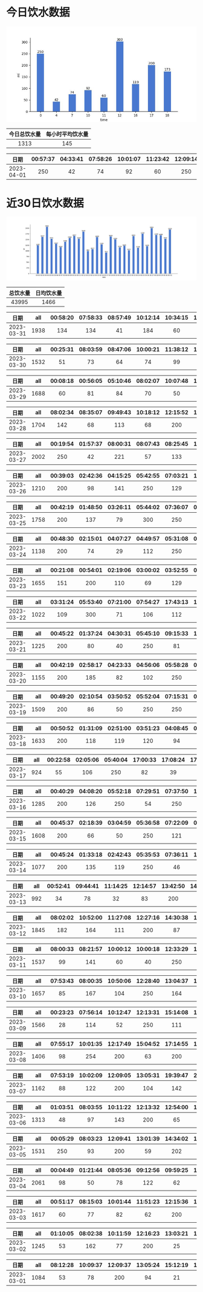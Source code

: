 # 今日饮水数据

<div align=center>
<img src="today.jpg" style="zoom: 100%;" />

| 今日总饮水量 | 每小时平均饮水量 |
| :----: | :----: |
| 1313 | 145 |
</div>

| 日期 | 00:57:37 | 04:33:41 | 07:58:26 | 10:01:07 | 11:23:42 | 12:09:14 | 12:58:51 | 16:52:29 | 17:17:32 | 18:27:12 | 18:56:07 |
| :----: | :----: | :----: | :----: | :----: | :----: | :----: | :----: | :----: | :----: | :----: | :----: |
| 2023-04-01 | 250 | 42 | 74 | 92 | 60 | 250 | 53 | 119 | 200 | 66 | 107 |

# 近30日饮水数据

<div align=center>
<img src="30.jpg"style="zoom: 100%;" />

| 总饮水量 | 日均饮水量 |
| :----: | :----: |
| 43995 | 1466 |
</div>

| 日期 | all | 00:58:20 | 07:58:33 | 08:57:49 | 10:12:14 | 10:34:15 | 12:19:35 | 13:15:59 | 14:38:23 | 17:22:15 | 18:00:13 | 20:30:00 | 20:55:01 | 22:28:44 | 22:31:13 | 22:42:07 | 22:56:10 | 23:01:57 | 23:16:55 |
| :----: | :----: | :----: | :----: | :----: | :----: | :----: | :----: | :----: | :----: | :----: | :----: | :----: | :----: | :----: | :----: | :----: | :----: | :----: | :----: |
| 2023-03-31 | 1938 | 134 | 134 | 41 | 184 | 60 | 200 | 136 | 41 | 114 | 156 | 250 | 70 | 34 | 109 | 114 | 31 | 99 | 31 |

| 日期 | all | 00:25:31 | 08:03:59 | 08:47:06 | 10:00:21 | 11:38:12 | 12:15:43 | 13:21:00 | 15:01:33 | 17:21:13 | 18:54:49 | 20:04:00 | 21:18:06 | 23:18:34 |
| :----: | :----: | :----: | :----: | :----: | :----: | :----: | :----: | :----: | :----: | :----: | :----: | :----: | :----: | :----: |
| 2023-03-30 | 1532 | 51 | 73 | 64 | 74 | 99 | 200 | 128 | 128 | 200 | 75 | 143 | 250 | 47 |

| 日期 | all | 00:08:18 | 00:56:05 | 05:10:46 | 08:02:07 | 10:07:48 | 11:45:18 | 12:12:48 | 13:05:31 | 15:17:33 | 17:15:18 | 19:15:40 | 20:23:27 | 21:11:32 | 23:05:43 | 23:35:40 |
| :----: | :----: | :----: | :----: | :----: | :----: | :----: | :----: | :----: | :----: | :----: | :----: | :----: | :----: | :----: | :----: | :----: |
| 2023-03-29 | 1688 | 60 | 81 | 84 | 70 | 50 | 71 | 200 | 96 | 103 | 200 | 127 | 109 | 250 | 126 | 61 |

| 日期 | all | 08:02:34 | 08:35:07 | 09:49:43 | 10:18:12 | 12:15:52 | 13:01:42 | 13:49:36 | 15:02:21 | 16:12:02 | 17:14:13 | 17:40:19 | 18:54:44 | 21:36:55 | 22:20:59 | 23:02:57 |
| :----: | :----: | :----: | :----: | :----: | :----: | :----: | :----: | :----: | :----: | :----: | :----: | :----: | :----: | :----: | :----: | :----: |
| 2023-03-28 | 1704 | 142 | 68 | 113 | 68 | 200 | 88 | 101 | 55 | 81 | 200 | 110 | 75 | 89 | 250 | 64 |

| 日期 | all | 00:19:54 | 01:57:37 | 08:00:31 | 08:07:43 | 08:25:45 | 10:13:30 | 12:09:31 | 13:11:09 | 15:51:49 | 16:34:57 | 17:41:19 | 19:03:31 | 20:43:11 | 22:46:56 |
| :----: | :----: | :----: | :----: | :----: | :----: | :----: | :----: | :----: | :----: | :----: | :----: | :----: | :----: | :----: | :----: |
| 2023-03-27 | 2002 | 250 | 42 | 221 | 57 | 133 | 37 | 200 | 105 | 159 | 75 | 200 | 110 | 163 | 250 |

| 日期 | all | 00:39:03 | 02:42:36 | 04:15:25 | 05:42:55 | 07:03:21 | 15:52:15 | 16:42:37 | 20:13:58 | 20:43:29 | 21:42:00 | 22:54:02 |
| :----: | :----: | :----: | :----: | :----: | :----: | :----: | :----: | :----: | :----: | :----: | :----: | :----: |
| 2023-03-26 | 1210 | 200 | 98 | 141 | 250 | 129 | 78 | 59 | 106 | 56 | 59 | 34 |

| 日期 | all | 00:42:19 | 01:48:50 | 03:26:11 | 05:44:02 | 07:36:07 | 08:25:01 | 17:00:16 | 18:23:20 | 19:14:52 | 19:48:34 | 21:31:19 | 23:14:55 |
| :----: | :----: | :----: | :----: | :----: | :----: | :----: | :----: | :----: | :----: | :----: | :----: | :----: | :----: |
| 2023-03-25 | 1758 | 200 | 137 | 79 | 300 | 250 | 95 | 99 | 200 | 76 | 102 | 122 | 98 |

| 日期 | all | 00:48:30 | 02:15:01 | 04:07:27 | 04:49:57 | 05:31:08 | 07:25:33 | 16:38:58 | 16:47:11 | 17:39:16 | 19:03:49 | 19:21:59 | 23:10:15 |
| :----: | :----: | :----: | :----: | :----: | :----: | :----: | :----: | :----: | :----: | :----: | :----: | :----: | :----: |
| 2023-03-24 | 1138 | 200 | 74 | 29 | 112 | 250 | 112 | 5 | 5 | 56 | 136 | 49 | 110 |

| 日期 | all | 00:21:08 | 00:54:01 | 02:19:06 | 03:00:02 | 03:52:55 | 04:35:47 | 05:32:09 | 08:43:28 | 18:51:32 | 19:51:31 | 20:58:19 | 21:03:52 | 21:11:29 |
| :----: | :----: | :----: | :----: | :----: | :----: | :----: | :----: | :----: | :----: | :----: | :----: | :----: | :----: | :----: |
| 2023-03-23 | 1655 | 151 | 200 | 110 | 69 | 129 | 86 | 250 | 59 | 200 | 95 | 82 | 95 | 129 |

| 日期 | all | 03:31:24 | 05:53:40 | 07:21:00 | 07:54:27 | 17:43:13 | 18:33:59 | 19:20:22 | 19:51:29 |
| :----: | :----: | :----: | :----: | :----: | :----: | :----: | :----: | :----: | :----: |
| 2023-03-22 | 1022 | 109 | 300 | 71 | 106 | 112 | 134 | 83 | 107 |

| 日期 | all | 00:45:22 | 01:37:24 | 04:30:31 | 05:45:10 | 09:15:33 | 18:19:49 | 19:12:08 | 20:24:19 | 22:42:45 |
| :----: | :----: | :----: | :----: | :----: | :----: | :----: | :----: | :----: | :----: | :----: |
| 2023-03-21 | 1225 | 200 | 80 | 40 | 250 | 81 | 200 | 144 | 125 | 105 |

| 日期 | all | 00:42:19 | 02:58:17 | 04:23:33 | 04:56:06 | 05:58:28 | 07:51:03 | 17:18:35 | 20:28:55 | 22:44:15 |
| :----: | :----: | :----: | :----: | :----: | :----: | :----: | :----: | :----: | :----: | :----: |
| 2023-03-20 | 1155 | 200 | 185 | 82 | 102 | 250 | 39 | 87 | 67 | 143 |

| 日期 | all | 00:49:20 | 02:10:54 | 03:50:52 | 05:52:04 | 07:15:31 | 08:27:27 | 08:41:38 | 18:32:49 | 21:35:49 | 23:25:22 | 23:53:47 |
| :----: | :----: | :----: | :----: | :----: | :----: | :----: | :----: | :----: | :----: | :----: | :----: | :----: |
| 2023-03-19 | 1509 | 200 | 86 | 50 | 250 | 250 | 99 | 101 | 250 | 98 | 53 | 72 |

| 日期 | all | 00:50:52 | 01:31:09 | 02:51:00 | 03:51:23 | 04:08:45 | 06:08:56 | 06:16:22 | 08:00:20 | 17:52:05 | 18:47:53 | 19:06:20 | 21:02:47 |
| :----: | :----: | :----: | :----: | :----: | :----: | :----: | :----: | :----: | :----: | :----: | :----: | :----: | :----: |
| 2023-03-18 | 1633 | 200 | 118 | 119 | 120 | 94 | 125 | 250 | 99 | 107 | 100 | 118 | 183 |

| 日期 | all | 00:22:58 | 02:05:06 | 05:40:04 | 17:00:33 | 17:08:24 | 17:45:01 | 18:21:26 | 19:54:37 | 20:32:32 |
| :----: | :----: | :----: | :----: | :----: | :----: | :----: | :----: | :----: | :----: | :----: |
| 2023-03-17 | 924 | 55 | 106 | 250 | 82 | 39 | 81 | 97 | 102 | 112 |

| 日期 | all | 00:40:29 | 04:08:20 | 05:52:18 | 07:29:51 | 07:37:50 | 18:00:58 | 20:02:16 | 20:31:12 | 22:02:56 | 23:12:26 |
| :----: | :----: | :----: | :----: | :----: | :----: | :----: | :----: | :----: | :----: | :----: | :----: |
| 2023-03-16 | 1285 | 200 | 126 | 250 | 54 | 250 | 96 | 43 | 78 | 73 | 115 |

| 日期 | all | 00:45:37 | 02:18:39 | 03:04:59 | 05:36:58 | 07:22:09 | 08:41:03 | 16:41:17 | 17:56:03 | 18:27:43 | 19:18:28 | 19:48:23 | 20:29:40 | 23:06:32 | 23:40:06 |
| :----: | :----: | :----: | :----: | :----: | :----: | :----: | :----: | :----: | :----: | :----: | :----: | :----: | :----: | :----: | :----: |
| 2023-03-15 | 1608 | 200 | 66 | 50 | 250 | 121 | 43 | 200 | 200 | 54 | 101 | 33 | 59 | 121 | 110 |

| 日期 | all | 00:45:24 | 01:33:18 | 02:42:43 | 05:35:53 | 07:36:11 | 17:33:04 | 18:46:54 | 22:23:46 | 23:57:36 |
| :----: | :----: | :----: | :----: | :----: | :----: | :----: | :----: | :----: | :----: | :----: |
| 2023-03-14 | 1077 | 200 | 135 | 119 | 250 | 46 | 105 | 88 | 68 | 66 |

| 日期 | all | 00:52:41 | 09:44:41 | 11:14:25 | 12:14:57 | 13:42:50 | 14:13:08 | 14:48:30 | 15:05:40 | 16:42:58 | 20:25:30 | 21:00:16 | 22:35:22 |
| :----: | :----: | :----: | :----: | :----: | :----: | :----: | :----: | :----: | :----: | :----: | :----: | :----: | :----: |
| 2023-03-13 | 992 | 34 | 78 | 32 | 83 | 200 | 33 | 128 | 95 | 74 | 103 | 32 | 100 |

| 日期 | all | 08:02:02 | 10:52:00 | 11:27:08 | 12:27:16 | 14:30:38 | 17:32:13 | 18:02:41 | 19:48:28 | 20:56:57 | 21:20:15 | 21:43:14 | 22:39:29 | 23:09:23 | 23:44:35 |
| :----: | :----: | :----: | :----: | :----: | :----: | :----: | :----: | :----: | :----: | :----: | :----: | :----: | :----: | :----: | :----: |
| 2023-03-12 | 1845 | 182 | 164 | 111 | 200 | 87 | 101 | 103 | 84 | 92 | 100 | 250 | 192 | 97 | 82 |

| 日期 | all | 08:00:33 | 08:21:57 | 10:00:12 | 10:00:18 | 12:33:29 | 13:05:05 | 15:30:20 | 17:14:16 | 20:01:12 | 22:03:39 | 22:56:39 | 23:58:00 |
| :----: | :----: | :----: | :----: | :----: | :----: | :----: | :----: | :----: | :----: | :----: | :----: | :----: | :----: |
| 2023-03-11 | 1537 | 99 | 141 | 60 | 40 | 250 | 61 | 66 | 250 | 138 | 250 | 72 | 110 |

| 日期 | all | 07:53:43 | 08:00:35 | 10:50:06 | 12:28:40 | 13:04:37 | 15:31:05 | 17:18:54 | 18:48:32 | 19:18:23 | 20:34:20 | 21:11:54 | 21:40:52 | 22:38:52 | 23:08:28 | 23:41:53 |
| :----: | :----: | :----: | :----: | :----: | :----: | :----: | :----: | :----: | :----: | :----: | :----: | :----: | :----: | :----: | :----: | :----: |
| 2023-03-10 | 1657 | 85 | 167 | 104 | 250 | 164 | 69 | 90 | 57 | 64 | 250 | 71 | 78 | 96 | 74 | 38 |

| 日期 | all | 00:23:23 | 07:56:14 | 10:12:47 | 12:13:31 | 15:14:08 | 17:15:04 | 19:40:54 | 20:15:17 | 21:06:19 | 21:42:15 | 22:21:31 | 22:42:20 |
| :----: | :----: | :----: | :----: | :----: | :----: | :----: | :----: | :----: | :----: | :----: | :----: | :----: | :----: |
| 2023-03-09 | 1566 | 28 | 114 | 52 | 250 | 111 | 200 | 104 | 155 | 200 | 250 | 68 | 34 |

| 日期 | all | 07:55:17 | 10:01:35 | 12:17:49 | 15:04:52 | 17:14:55 | 18:03:27 | 21:00:16 | 21:54:59 | 22:46:12 |
| :----: | :----: | :----: | :----: | :----: | :----: | :----: | :----: | :----: | :----: | :----: |
| 2023-03-08 | 1406 | 98 | 254 | 200 | 63 | 200 | 33 | 154 | 250 | 154 |

| 日期 | all | 07:53:19 | 10:02:09 | 12:09:05 | 13:05:31 | 19:39:47 | 21:09:24 | 21:31:17 | 22:31:29 |
| :----: | :----: | :----: | :----: | :----: | :----: | :----: | :----: | :----: | :----: |
| 2023-03-07 | 1162 | 88 | 122 | 200 | 104 | 142 | 150 | 250 | 106 |

| 日期 | all | 01:03:51 | 08:03:55 | 10:11:22 | 12:13:32 | 12:54:00 | 15:11:55 | 16:30:06 | 17:12:15 | 17:44:58 | 20:16:05 | 22:11:57 | 23:16:53 |
| :----: | :----: | :----: | :----: | :----: | :----: | :----: | :----: | :----: | :----: | :----: | :----: | :----: | :----: |
| 2023-03-06 | 1313 | 48 | 97 | 143 | 200 | 65 | 64 | 116 | 76 | 92 | 250 | 97 | 65 |

| 日期 | all | 00:05:29 | 08:03:23 | 12:09:41 | 13:01:39 | 14:34:02 | 17:40:45 | 18:37:24 | 20:21:24 | 20:54:53 | 22:07:42 |
| :----: | :----: | :----: | :----: | :----: | :----: | :----: | :----: | :----: | :----: | :----: | :----: |
| 2023-03-05 | 1531 | 250 | 93 | 200 | 59 | 202 | 104 | 172 | 110 | 250 | 91 |

| 日期 | all | 00:04:49 | 01:21:44 | 08:05:36 | 09:12:56 | 09:59:25 | 12:29:18 | 13:04:06 | 14:18:05 | 15:01:52 | 16:06:13 | 17:08:20 | 17:16:15 | 20:05:34 | 20:39:36 | 21:04:33 | 22:32:56 |
| :----: | :----: | :----: | :----: | :----: | :----: | :----: | :----: | :----: | :----: | :----: | :----: | :----: | :----: | :----: | :----: | :----: | :----: |
| 2023-03-04 | 2061 | 98 | 50 | 78 | 122 | 62 | 300 | 115 | 122 | 151 | 156 | 200 | 100 | 88 | 36 | 200 | 183 |

| 日期 | all | 00:51:17 | 08:15:03 | 10:01:44 | 11:51:23 | 12:15:36 | 12:32:00 | 15:42:16 | 17:22:10 | 17:52:52 | 19:52:20 | 20:24:46 | 20:38:10 | 21:11:51 | 21:38:10 | 21:53:02 | 22:21:30 |
| :----: | :----: | :----: | :----: | :----: | :----: | :----: | :----: | :----: | :----: | :----: | :----: | :----: | :----: | :----: | :----: | :----: | :----: |
| 2023-03-03 | 1617 | 60 | 77 | 82 | 62 | 200 | 200 | 45 | 66 | 72 | 250 | 118 | 40 | 35 | 94 | 84 | 132 |

| 日期 | all | 01:10:05 | 08:02:38 | 10:11:59 | 12:16:23 | 13:03:21 | 15:12:41 | 17:10:30 | 20:06:14 | 21:47:21 | 22:44:03 |
| :----: | :----: | :----: | :----: | :----: | :----: | :----: | :----: | :----: | :----: | :----: | :----: |
| 2023-03-02 | 1245 | 53 | 162 | 77 | 200 | 25 | 94 | 200 | 128 | 250 | 56 |

| 日期 | all | 08:12:28 | 10:09:37 | 12:09:37 | 13:05:24 | 15:12:19 | 17:18:46 | 20:03:18 | 21:07:41 | 21:45:47 | 23:10:40 |
| :----: | :----: | :----: | :----: | :----: | :----: | :----: | :----: | :----: | :----: | :----: | :----: |
| 2023-03-01 | 1084 | 53 | 78 | 200 | 94 | 21 | 200 | 114 | 40 | 250 | 34 |

